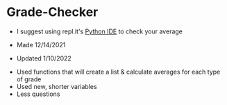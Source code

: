 # Grade-Checker

- I suggest using repl.it's [Python IDE](https://replit.com/languages/python3) to check your average

- Made 12/14/2021

- Updated 1/10/2022
* Used functions that will create a list & calculate averages for each type of grade
* Used new, shorter variables
* Less questions
